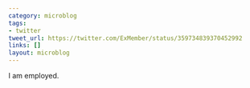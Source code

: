 ```yaml
---
category: microblog
tags:
- twitter
tweet_url: https://twitter.com/ExMember/status/359734839370452992
links: []
layout: microblog
---
```

I am employed.
